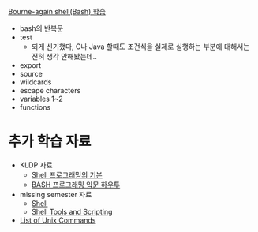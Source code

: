 [Bourne-again shell(Bash) 학습](https://www.shellscript.sh/test.html#google_vignette)
- bash의 반복문 
- test 
	- 되게 신기했다, C나 Java 할때도 조건식을 실제로 실행하는 부분에 대해서는 전혀 생각 안해봤는데..
- export
- source
- wildcards
- escape characters
- variables 1~2
- functions

# 추가 학습 자료

- KLDP 자료
    - [Shell 프로그래밍의 기본](http://wiki.kldp.org/wiki.php/DocbookSgml/Shell_Programming-TRANS)
    - [BASH 프로그래밍 입문 하우투](http://wiki.kldp.org/wiki.php/DocbookSgml/Bash-Prog-Intro-HOWTO)
- missing semester 자료
    - [Shell](https://missing-semester-kr.github.io/2020/course-shell/)
    - [Shell Tools and Scripting](https://missing-semester-kr.github.io/2020/shell-tools/)
- [List of Unix Commands](https://en.wikipedia.org/wiki/List_of_Unix_commands)
